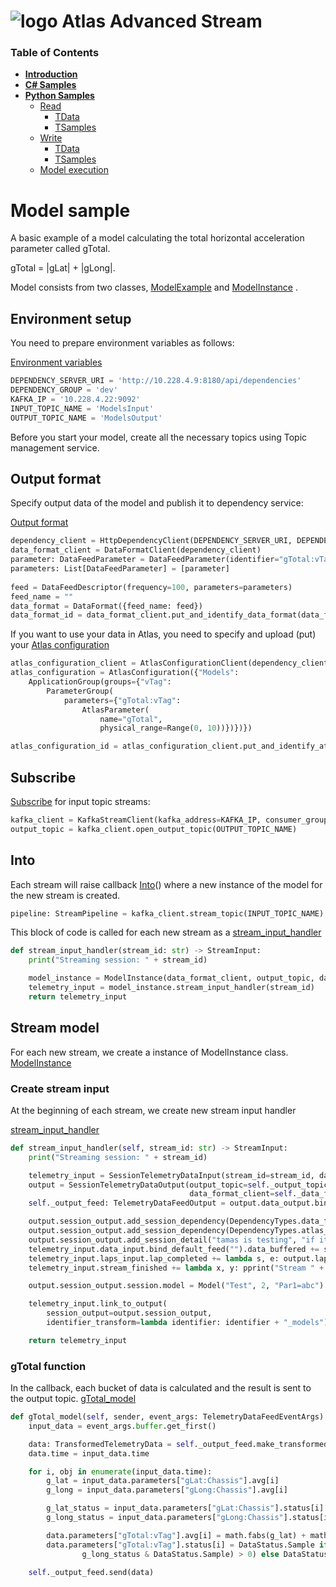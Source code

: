 # ![logo](/Media/branding.png) Atlas Advanced Stream

### Table of Contents
<!--ts-->
- [**Introduction**](../README.md)<br>
- [**C# Samples**](../csharp/README.md)<br>
- [**Python Samples**](README.md)<br>
  - [Read](read.md#basic-samples-of-read)
    - [TData](read.md#telemetry-data)
    - [TSamples](read.md#telemetry-samples)
  - [Write](write.md#basic-samples-of-write)
    - [TData](write.md#telemetry-data)
    - [TSamples](write.md#telemetry-samples)
  - [Model execution](model.md#model-sample)
<!--te-->

# Model sample

A basic example of a model calculating the total horizontal acceleration parameter called gTotal. 

gTotal = |gLat| + |gLong|. 

Model consists from two classes, [ModelExample](./src/Models/ModelExample.py) and [ModelInstance](./src/Models/ModelInstance.py)
.
## Environment setup
You need to prepare environment variables as follows:

[Environment variables](./src/Models/ModelExample.py#L18-L22)
```python
DEPENDENCY_SERVER_URI = 'http://10.228.4.9:8180/api/dependencies'
DEPENDENCY_GROUP = 'dev'
KAFKA_IP = '10.228.4.22:9092'
INPUT_TOPIC_NAME = 'ModelsInput'
OUTPUT_TOPIC_NAME = 'ModelsOutput'
```

Before you start your model, create all the necessary topics using Topic management service.

## Output format 
Specify output data of the model and publish it to dependency service:

[Output format](./src/Models/ModelExample.py#L25-L33)
```python
dependency_client = HttpDependencyClient(DEPENDENCY_SERVER_URI, DEPENDENCY_GROUP)
data_format_client = DataFormatClient(dependency_client)
parameter: DataFeedParameter = DataFeedParameter(identifier="gTotal:vTag", aggregates_enum=[Aggregates.avg])
parameters: List[DataFeedParameter] = [parameter]
    
feed = DataFeedDescriptor(frequency=100, parameters=parameters)
feed_name = ""
data_format = DataFormat({feed_name: feed})
data_format_id = data_format_client.put_and_identify_data_format(data_format)
```

If you want to use your data in Atlas, you need to specify and upload (put) your [Atlas configuration](./src/Models/ModelExample.py#L35-L44)
```python
atlas_configuration_client = AtlasConfigurationClient(dependency_client)
atlas_configuration = AtlasConfiguration({"Models":
    ApplicationGroup(groups={"vTag":
        ParameterGroup(
            parameters={"gTotal:vTag":
                AtlasParameter(
                    name="gTotal",
                    physical_range=Range(0, 10))})})})

atlas_configuration_id = atlas_configuration_client.put_and_identify_atlas_configuration(atlas_configuration)
```

## Subscribe
[Subscribe](./src/Models/ModelExample.py#L46-L47) for input topic streams:

```python
kafka_client = KafkaStreamClient(kafka_address=KAFKA_IP, consumer_group=DEPENDENCY_GROUP)
output_topic = kafka_client.open_output_topic(OUTPUT_TOPIC_NAME)
```

## Into
Each stream will raise callback [Into](./src/Models/ModelExample.py#L58)() where a new instance of the model for the new stream is created.

```python
pipeline: StreamPipeline = kafka_client.stream_topic(INPUT_TOPIC_NAME).into(stream_input_handler)
```

This block of code is called for each new stream as a [stream_input_handler](./src/Models/ModelExample.py#L50-L55)

```python
def stream_input_handler(stream_id: str) -> StreamInput:
    print("Streaming session: " + stream_id)

    model_instance = ModelInstance(data_format_client, output_topic, data_format_id, atlas_configuration_id)
    telemetry_input = model_instance.stream_input_handler(stream_id)
    return telemetry_input
```

## Stream model
For each new stream, we create a instance of ModelInstance class.
[ModelInstance](./src/Models/ModelInstance.py#L14-L25)

### Create stream input
At the beginning of each stream, we create new stream input handler

[stream_input_handler](./src/Models/ModelInstance.py#L27-L48)

```python
def stream_input_handler(self, stream_id: str) -> StreamInput:
    print("Streaming session: " + stream_id)

    telemetry_input = SessionTelemetryDataInput(stream_id=stream_id, data_format_client=self._data_format_client)
    output = SessionTelemetryDataOutput(output_topic=self._output_topic, data_format_id=self._output_data_format_id,
                                        data_format_client=self._data_format_client)
    self._output_feed: TelemetryDataFeedOutput = output.data_output.bind_default_feed()

    output.session_output.add_session_dependency(DependencyTypes.data_format, self._output_data_format_id)
    output.session_output.add_session_dependency(DependencyTypes.atlas_configuration, self._output_atlas_conf_id)
    output.session_output.add_session_detail("tamas is testing", "if it is working")
    telemetry_input.data_input.bind_default_feed("").data_buffered += self.gTotal_model
    telemetry_input.laps_input.lap_completed += lambda s, e: output.laps_output.send(e.lap)
    telemetry_input.stream_finished += lambda x, y: pprint("Stream " + stream_id + " ended.")

    output.session_output.session.model = Model("Test", 2, "Par1=abc")

    telemetry_input.link_to_output(
        session_output=output.session_output,
        identifier_transform=lambda identifier: identifier + "_models")

    return telemetry_input
```
### gTotal function
In the callback, each bucket of data is calculated and the result is sent to the output topic.
[gTotal_model](./src/Models/ModelInstance.py#L50-L67)

```python
def gTotal_model(self, sender, event_args: TelemetryDataFeedEventArgs):
    input_data = event_args.buffer.get_first()

    data: TransformedTelemetryData = self._output_feed.make_transformed_telemetry_data(samples=10, epoch=input_data.epoch)
    data.time = input_data.time

    for i, obj in enumerate(input_data.time):
        g_lat = input_data.parameters["gLat:Chassis"].avg[i]
        g_long = input_data.parameters["gLong:Chassis"].avg[i]

        g_lat_status = input_data.parameters["gLat:Chassis"].status[i]
        g_long_status = input_data.parameters["gLong:Chassis"].status[i]

        data.parameters["gTotal:vTag"].avg[i] = math.fabs(g_lat) + math.fabs(g_long)
        data.parameters["gTotal:vTag"].status[i] = DataStatus.Sample if ((g_lat_status & DataStatus.Sample) > 0 and (
                g_long_status & DataStatus.Sample) > 0) else DataStatus.Missing

    self._output_feed.send(data)
```